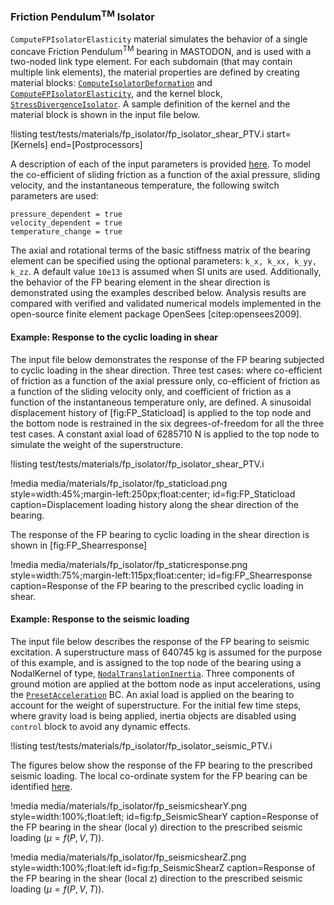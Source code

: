 ### Friction Pendulum<sup>TM</sup> Isolator

`ComputeFPIsolatorElasticity` material simulates the behavior of a single concave Friction Pendulum<sup>TM</sup> bearing in MASTODON, and is used with a two-noded link type element. For each subdomain (that may contain multiple link elements), the material properties are defined by creating material blocks: [`ComputeIsolatorDeformation`](source/materials/ComputeIsolatorDeformation.md) and [`ComputeFPIsolatorElasticity`](source/materials/ComputeFPIsolatorElasticity.md),
and the kernel block, [`StressDivergenceIsolator`](source/materials/StressDivergenceIsolator,md).
A sample definition of the kernel and the material block is shown in the input file below.

!listing test/tests/materials/fp_isolator/fp_isolator_shear_PTV.i start=[Kernels] end=[Postprocessors]

A description of each of the input parameters is provided [here](source/materials/ComputeFPIsolatorElasticity.md). To model the co-efficient of sliding friction as a function of the axial pressure, sliding velocity, and the instantaneous temperature, the following switch parameters are used:

`pressure_dependent = true` <br/>
`velocity_dependent = true` <br/>
`temperature_change = true` <br/>

The axial and rotational terms of the basic stiffness matrix of the bearing element can be specified using the optional parameters: `k_x, k_xx, k_yy, k_zz`. A default value `10e13` is assumed when SI units are used. Additionally, the behavior of the FP bearing element in the shear direction is demonstrated using the examples described below. Analysis results are compared with verified and validated numerical models implemented in the open-source finite element package OpenSees [citep:opensees2009].

#### Example: Response to the cyclic loading in shear

The input file below demonstrates the response of the FP bearing subjected to cyclic loading in the shear direction. Three test cases: where co-efficient of friction as a function of the axial pressure only, co-efficient of friction as a function of the sliding velocity only, and coefficient of friction as a function of the instantaneous temperature only, are defined. A sinusoidal displacement history of [fig:FP_Staticload] is applied to the top node and the bottom node is restrained in the six degrees-of-freedom for all the three test cases. A constant axial load of 6285710 N is applied to the top node to simulate the weight of the superstructure.

!listing test/tests/materials/fp_isolator/fp_isolator_shear_PTV.i

!media media/materials/fp_isolator/fp_staticload.png
       style=width:45%;margin-left:250px;float:center;
       id=fig:FP_Staticload
       caption=Displacement loading history along the shear direction of the bearing.

The response of the FP bearing to cyclic loading in the shear direction is shown in [fig:FP_Shearresponse]

!media media/materials/fp_isolator/fp_staticresponse.png
       style=width:75%;margin-left:115px;float:center;
       id=fig:FP_Shearresponse
       caption=Response of the FP bearing to the prescribed cyclic loading in shear.

#### Example: Response to the seismic loading

The input file below describes the response of the FP bearing to seismic excitation. A superstructure
mass of 640745 kg is assumed for the purpose of this example, and is assigned to the top node of the bearing using a NodalKernel of type, [`NodalTranslationInertia`](source/nodalkernels/NodalTranslationalInertia.md). Three components of ground motion are applied at the bottom node as input accelerations, using the [`PresetAcceleration`](source/bcs/PresetAcceleration.md) BC. An axial load is applied on the bearing to account for the weight of superstructure. For the initial few time steps, where gravity load is being applied, inertia objects are disabled using `control` block to avoid any dynamic effects.

!listing test/tests/materials/fp_isolator/fp_isolator_seismic_PTV.i

The figures below show the response of the FP bearing to the prescribed seismic loading. The local co-ordinate system for the FP bearing can be identified [here](manuals/include/materials/fp_isolator-theory.md#physical_model).

!media media/materials/fp_isolator/fp_seismicshearY.png
       style=width:100%;float:left;
       id=fig:fp_SeismicShearY
       caption=Response of the FP bearing in the shear (local y) direction to the prescribed seismic loading ($\mu = f(P,V,T)$).

!media media/materials/fp_isolator/fp_seismicshearZ.png
       style=width:100%;float:left
       id=fig:fp_SeismicShearZ
       caption=Response of the FP bearing in the shear (local z) direction to the prescribed seismic loading ($\mu = f(P,V,T)$).
